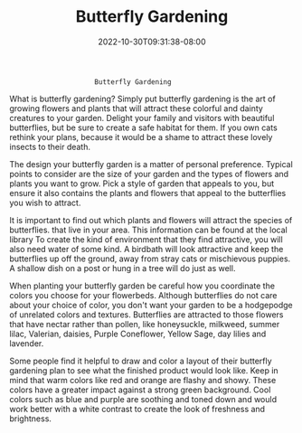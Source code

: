 ﻿---
title: "Butterfly Gardening"
date: 2022-10-30T09:31:38-08:00
description: "Gardening Tips for Web Success"
featured_image: "/images/Gardening.jpg"
tags: ["Gardening"]
---

                         Butterfly Gardening
What is butterfly gardening? Simply put butterfly gardening is the art of growing flowers and plants that will attract these colorful and dainty creatures to your garden. Delight your family and visitors with beautiful butterflies, but be sure to create a safe habitat for them. If you own cats rethink your plans, because it would be a shame to attract these lovely insects to their death.

The design your butterfly garden is a matter of personal preference. Typical points to consider are the size of your garden and the types of flowers and plants you want to grow. Pick a style of garden that appeals to you, but ensure it also contains the plants and flowers that appeal to the butterflies you wish to attract. 

It is important to find out which plants and flowers will attract the species of butterflies. that live in your area. This information can be found at the local library 
To create the kind of environment that they find attractive, you will also need water of some kind. A birdbath will look attractive and keep the butterflies up off the ground, away from stray cats or mischievous puppies. A shallow dish on a post or hung in a tree will do just as well. 

When planting your butterfly garden be careful how you coordinate the colors you choose for your flowerbeds. Although butterflies do not care about your choice of color, you don't want your garden to be a hodgepodge of unrelated colors and textures. Butterflies are attracted to those flowers that have nectar rather than pollen, like honeysuckle, milkweed, summer lilac, Valerian, daisies, Purple Coneflower, Yellow Sage, day lilies and lavender.

Some people find it helpful to draw and color a layout of their butterfly gardening plan to see what the finished product would look like. Keep in mind that warm colors like red and orange are flashy and showy. These colors have a greater impact against a strong green background. Cool colors such as blue and purple are soothing and toned down and would work better with a white contrast to create the look of freshness and brightness. 

 

